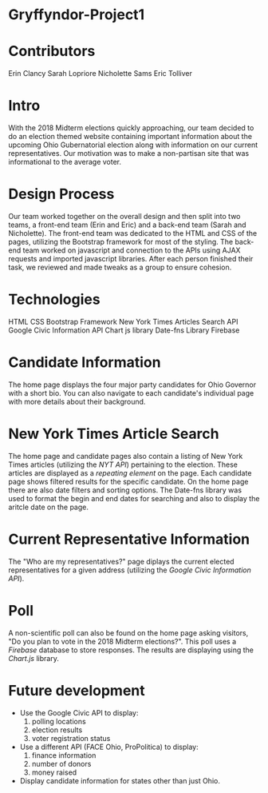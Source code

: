 # Gryffyndor-Project1

# Contributors

Erin Clancy
Sarah Lopriore
Nicholette Sams
Eric Tolliver

# Intro

With the 2018 Midterm elections quickly approaching, our team decided to do an election themed website containing important information about the upcoming Ohio Gubernatorial election along with information on our current representatives. Our motivation was to make a non-partisan site that was informational to the average voter.

# Design Process

Our team worked together on the overall design and then split into two teams, a front-end team (Erin and Eric) and a back-end team (Sarah and Nicholette). The front-end team was dedicated to the HTML and CSS of the pages, utilizing the Bootstrap framework for most of the styling. The back-end team worked on javascript and connection to the APIs using AJAX requests and imported javascript libraries. After each person finished their task, we reviewed and made tweaks as a group to ensure cohesion.

# Technologies

HTML
CSS
Bootstrap Framework
New York Times Articles Search API
Google Civic Information API
Chart js library
Date-fns Library
Firebase

# Candidate Information

The home page displays the four major party candidates for Ohio Governor with a short bio. You can also navigate to each candidate's individual page with more details about their background.

# New York Times Article Search

The home page and candidate pages also contain a listing of New York Times articles (utilizing the _NYT API_) pertaining to the election. These articles are displayed as a _repeating element_ on the page. Each candidate page shows filtered results for the specific candidate. On the home page there are also date filters and sorting options. The Date-fns library was used to format the begin and end dates for searching and also to display the aritcle date on the page.

# Current Representative Information

The "Who are my representatives?" page diplays the current elected representatives for a given address (utilizing the _Google Civic Information API_).

# Poll

A non-scientific poll can also be found on the home page asking visitors, "Do you plan to vote in the 2018 Midterm elections?". This poll uses a _Firebase_ database to store responses. The results are displaying using the _Chart.js_ library.

# Future development

- Use the Google Civic API to display:
  1.  polling locations
  2.  election results
  3.  voter registration status
- Use a different API (FACE Ohio, ProPolitica) to display:
  1.  finance information
  2.  number of donors
  3.  money raised
- Display candidate information for states other than just Ohio.

<!--HTML/CSS/Bootstrap items to fix 09/21-->
<!--Highlighting of current tabs 09/21-->
<!--Decide on format for candidate pages 09/21-->
<!--Wikipedia drop caret not working/was working before :( 09/21-->
<!--Search button added/looks cute but don't work, not sure if we keep 09/21-->
<!--Center poll to index.html page 09/21-->
<!--Cordray index.html picture formatting is making me kinda mad 09/21-->
<!--Gadell-Newton page left in old format for science 09/21-->
<!--Add party color coding 09/21-->
<!--Decide on text to include on candidate pages 09/21-->
<!--MISC/New bootstrap added, lots of folders, not sure all are needed, will clean-up 09/21-->
<!--Formatting of location of CSS files change due to new bootstrap added 09/21-->
<!--Glyphicons and font folder added for cuteness 09/21-->
<!--JS folder added for bootstrap 09/21-->
<!--Cleaned most typos, will double check for more 09/22-->
<!--Added Newton updated html 09/22-->
